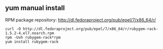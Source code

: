 yum manual install
---
RPM package repository: http://dl.fedoraproject.org/pub/epel/7/x86_64/r/
```shell
curl -O http://dl.fedoraproject.org/pub/epel/7/x86_64/r/rubygem-rack-1.5.2-4.el7.noarch.rpm
rpm -Uvh rubygem-rack*rpm
yum install rubygem-rack
```
